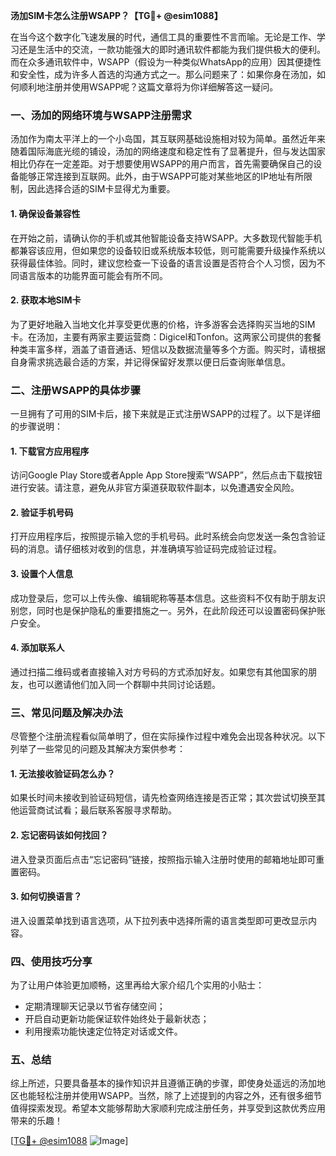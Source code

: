 **汤加SIM卡怎么注册WSAPP？【TG💪+ @esim1088】**

在当今这个数字化飞速发展的时代，通信工具的重要性不言而喻。无论是工作、学习还是生活中的交流，一款功能强大的即时通讯软件都能为我们提供极大的便利。而在众多通讯软件中，WSAPP（假设为一种类似WhatsApp的应用）因其便捷性和安全性，成为许多人首选的沟通方式之一。那么问题来了：如果你身在汤加，如何顺利地注册并使用WSAPP呢？这篇文章将为你详细解答这一疑问。

### 一、汤加的网络环境与WSAPP注册需求

汤加作为南太平洋上的一个小岛国，其互联网基础设施相对较为简单。虽然近年来随着国际海底光缆的铺设，汤加的网络速度和稳定性有了显著提升，但与发达国家相比仍存在一定差距。对于想要使用WSAPP的用户而言，首先需要确保自己的设备能够正常连接到互联网。此外，由于WSAPP可能对某些地区的IP地址有所限制，因此选择合适的SIM卡显得尤为重要。

#### 1. 确保设备兼容性
在开始之前，请确认你的手机或其他智能设备支持WSAPP。大多数现代智能手机都兼容该应用，但如果您的设备较旧或系统版本较低，则可能需要升级操作系统以获得最佳体验。同时，建议您检查一下设备的语言设置是否符合个人习惯，因为不同语言版本的功能界面可能会有所不同。

#### 2. 获取本地SIM卡
为了更好地融入当地文化并享受更优惠的价格，许多游客会选择购买当地的SIM卡。在汤加，主要有两家主要运营商：Digicel和Tonfon。这两家公司提供的套餐种类丰富多样，涵盖了语音通话、短信以及数据流量等多个方面。购买时，请根据自身需求挑选最合适的方案，并记得保留好发票以便日后查询账单信息。

### 二、注册WSAPP的具体步骤

一旦拥有了可用的SIM卡后，接下来就是正式注册WSAPP的过程了。以下是详细的步骤说明：

#### 1. 下载官方应用程序
访问Google Play Store或者Apple App Store搜索“WSAPP”，然后点击下载按钮进行安装。请注意，避免从非官方渠道获取软件副本，以免遭遇安全风险。

#### 2. 验证手机号码
打开应用程序后，按照提示输入您的手机号码。此时系统会向您发送一条包含验证码的消息。请仔细核对收到的信息，并准确填写验证码完成验证过程。

#### 3. 设置个人信息
成功登录后，您可以上传头像、编辑昵称等基本信息。这些资料不仅有助于朋友识别您，同时也是保护隐私的重要措施之一。另外，在此阶段还可以设置密码保护账户安全。

#### 4. 添加联系人
通过扫描二维码或者直接输入对方号码的方式添加好友。如果您有其他国家的朋友，也可以邀请他们加入同一个群聊中共同讨论话题。

### 三、常见问题及解决办法

尽管整个注册流程看似简单明了，但在实际操作过程中难免会出现各种状况。以下列举了一些常见的问题及其解决方案供参考：

#### 1. 无法接收验证码怎么办？
如果长时间未接收到验证码短信，请先检查网络连接是否正常；其次尝试切换至其他运营商试试看；最后联系客服寻求帮助。

#### 2. 忘记密码该如何找回？
进入登录页面后点击“忘记密码”链接，按照指示输入注册时使用的邮箱地址即可重置密码。

#### 3. 如何切换语言？
进入设置菜单找到语言选项，从下拉列表中选择所需的语言类型即可更改显示内容。

### 四、使用技巧分享

为了让用户体验更加顺畅，这里再给大家介绍几个实用的小贴士：
- 定期清理聊天记录以节省存储空间；
- 开启自动更新功能保证软件始终处于最新状态；
- 利用搜索功能快速定位特定对话或文件。

### 五、总结

综上所述，只要具备基本的操作知识并且遵循正确的步骤，即使身处遥远的汤加地区也能轻松注册并使用WSAPP。当然，除了上述提到的内容之外，还有很多细节值得探索发现。希望本文能够帮助大家顺利完成注册任务，并享受到这款优秀应用带来的乐趣！

[[TG💪+ @esim1088](https://t.me/s/esim1088) ![Image](https://i.postimg.cc/4NQfJmqS/Snipaste-2025-05-13-00-14-12.png)]